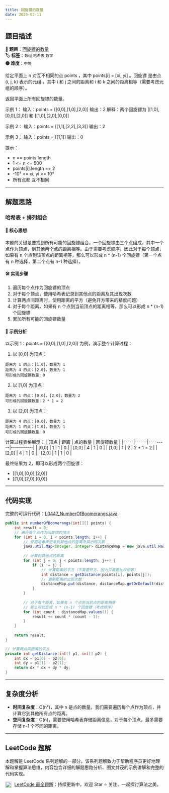 ```yaml
---
title: 回旋镖的数量
date: 2025-02-11
---
```


## 题目描述

**🔗 题目**：[回旋镖的数量](https://leetcode.cn/problems/number-of-boomerangs/)  
**🏷️ 标签**：`数组` `哈希表` `数学`  
**🟡 难度**：`中等`  

给定平面上 n 对互不相同的点 points ，其中 points[i] = [xi, yi] 。回旋镖 是由点 (i, j, k) 表示的元组 ，其中 i 和 j 之间的距离和 i 和 k 之间的距离相等（需要考虑元组的顺序）。

返回平面上所有回旋镖的数量。

示例 1：
输入：points = [[0,0],[1,0],[2,0]]
输出：2
解释：两个回旋镖为 [[1,0],[0,0],[2,0]] 和 [[1,0],[2,0],[0,0]]

示例 2：
输入：points = [[1,1],[2,2],[3,3]]
输出：2

示例 3：
输入：points = [[1,1]]
输出：0

提示：
- n == points.length
- 1 <= n <= 500
- points[i].length == 2
- -10⁴ <= xi, yi <= 10⁴
- 所有点都 互不相同

---

## 解题思路
### 哈希表 + 排列组合

#### 📝 核心思想
本题的关键是要找到所有可能的回旋镖组合。一个回旋镖由三个点组成，其中一个点作为顶点，到其他两个点的距离相等。由于需要考虑顺序，因此对于每个顶点，如果有 n 个点到该顶点的距离相等，那么可以形成 n * (n-1) 个回旋镖（第一个点有 n 种选择，第二个点有 n-1 种选择）。

#### 🛠️ 实现步骤
1. 遍历每个点作为回旋镖的顶点
2. 对于每个顶点，使用哈希表记录到其他点的距离及其出现次数
3. 计算两点间距离时，使用距离的平方（避免开方带来的精度问题）
4. 对于每个距离，如果有 n 个点到当前顶点的距离相等，那么可以形成 n * (n-1) 个回旋镖
5. 累加所有可能的回旋镖数量

#### 🧩 示例分析
以示例 1：points = [[0,0],[1,0],[2,0]] 为例，演示整个计算过程：

1. 以 [0,0] 为顶点：
```
距离为 1 的点：[1,0]，数量为 1
距离为 4 的点：[2,0]，数量为 1
可形成的回旋镖数量：0
```

2. 以 [1,0] 为顶点：
```
距离为 1 的点：[0,0]，[2,0]，数量为 2
可形成的回旋镖数量：2 * 1 = 2
```

3. 以 [2,0] 为顶点：
```
距离为 4 的点：[0,0]，数量为 1
距离为 1 的点：[1,0]，数量为 1
可形成的回旋镖数量：0
```

计算过程表格展示：
| 顶点 | 距离 | 点的数量 | 回旋镖数量 |
|-----|------|---------|-----------|
| [0,0] | 1 | 1 | 0 |
| [0,0] | 4 | 1 | 0 |
| [1,0] | 1 | 2 | 2 * 1 = 2 |
| [2,0] | 4 | 1 | 0 |
| [2,0] | 1 | 1 | 0 |

最终结果为 2，即可以形成两个回旋镖：
- [[1,0],[0,0],[2,0]]
- [[1,0],[2,0],[0,0]]

---

## 代码实现

完整的可运行代码：[L0447_NumberOfBoomerangs.java](../src/main/java/L0447_NumberOfBoomerangs.java)

```java
public int numberOfBoomerangs(int[][] points) {
    int result = 0;
    // 遍历每个点作为回旋镖的顶点
    for (int i = 0; i < points.length; i++) {
        // 使用哈希表记录到其他点的距离及其出现次数
        java.util.Map<Integer, Integer> distanceMap = new java.util.HashMap<>();
        
        // 计算到其他点的距离
        for (int j = 0; j < points.length; j++) {
            if (i != j) {
                // 计算距离的平方（不需要开方，因为只需要比较相等）
                int distance = getDistance(points[i], points[j]);
                // 更新距离的出现次数
                distanceMap.put(distance, distanceMap.getOrDefault(distance, 0) + 1);
            }
        }
        
        // 对于每个距离，如果有 n 个点到当前点的距离相等
        // 那么可以形成 n * (n-1) 个回旋镖（考虑顺序）
        for (int count : distanceMap.values()) {
            result += count * (count - 1);
        }
    }
    
    return result;
}

// 计算两点间距离的平方
private int getDistance(int[] p1, int[] p2) {
    int dx = p1[0] - p2[0];
    int dy = p1[1] - p2[1];
    return dx * dx + dy * dy;
}
```

---

## 复杂度分析

- **时间复杂度**：O(n²)，其中 n 是点的数量。我们需要遍历每个点作为顶点，并计算它到其他所有点的距离。
- **空间复杂度**：O(n)，需要使用哈希表存储距离信息，对于每个顶点，最多需要存储 n-1 个不同的距离。

---

## LeetCode 题解
     
本题解是 LeetCode 系列题解的一部分。该系列题解致力于帮助程序员更好地理解和掌握算法思维，内容包含详细的解题思路分析、图文并茂的示例讲解和完整的代码实现。
     
<img src="https://github.githubassets.com/images/modules/logos_page/GitHub-Mark.png" alt="GitHub" width="20" style="vertical-align: middle; margin-right: 5px"> [LeetCode 最全题解](https://github.com/LjyYano/LeetCode)：持续更新中，欢迎 Star ⭐️ 关注，一起探讨算法之美。 